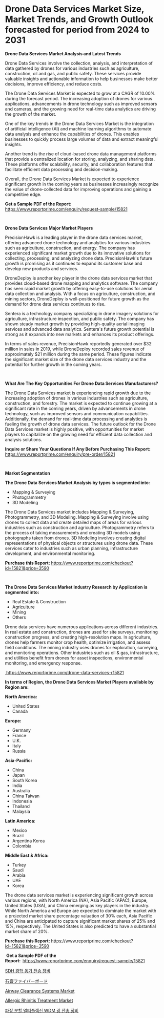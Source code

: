 <p><h1>Drone Data Services Market Size, Market Trends, and Growth Outlook forecasted for period from 2024 to 2031</h1></p><p><strong>Drone Data Services Market Analysis and Latest Trends</strong></p>
<p><p>Drone Data Services involve the collection, analysis, and interpretation of data gathered by drones for various industries such as agriculture, construction, oil and gas, and public safety. These services provide valuable insights and actionable information to help businesses make better decisions, improve efficiency, and reduce costs.</p><p>The Drone Data Services Market is expected to grow at a CAGR of 10.00% during the forecast period. The increasing adoption of drones for various applications, advancements in drone technology such as improved sensors and cameras, and the growing need for real-time data analytics are driving the growth of the market.</p><p>One of the key trends in the Drone Data Services Market is the integration of artificial intelligence (AI) and machine learning algorithms to automate data analysis and enhance the capabilities of drones. This enables businesses to quickly process large volumes of data and extract meaningful insights.</p><p>Another trend is the rise of cloud-based drone data management platforms that provide a centralized location for storing, analyzing, and sharing data. These platforms offer scalability, security, and collaboration features that facilitate efficient data processing and decision-making.</p><p>Overall, the Drone Data Services Market is expected to experience significant growth in the coming years as businesses increasingly recognize the value of drone-collected data for improving operations and gaining a competitive edge.</p></p>
<p><strong>Get a Sample PDF of the Report:&nbsp;</strong> <a href="https://www.reportprime.com/enquiry/request-sample/15821">https://www.reportprime.com/enquiry/request-sample/15821</a></p>
<p>&nbsp;</p>
<p><strong>Drone Data Services Major Market Players</strong></p>
<p><p>PrecisionHawk is a leading player in the drone data services market, offering advanced drone technology and analytics for various industries such as agriculture, construction, and energy. The company has experienced significant market growth due to its innovative solutions for collecting, processing, and analyzing drone data. PrecisionHawk's future growth is promising as it continues to expand its customer base and develop new products and services.</p><p>DroneDeploy is another key player in the drone data services market that provides cloud-based drone mapping and analytics software. The company has seen rapid market growth by offering easy-to-use solutions for aerial data collection and analysis. With a focus on agriculture, construction, and mining sectors, DroneDeploy is well-positioned for future growth as the demand for drone data services continues to rise.</p><p>Sentera is a technology company specializing in drone imagery solutions for agriculture, infrastructure inspection, and public safety. The company has shown steady market growth by providing high-quality aerial imaging services and advanced data analytics. Sentera's future growth potential is strong as it expands into new markets and enhances its product offerings.</p><p>In terms of sales revenue, PrecisionHawk reportedly generated over $32 million in sales in 2019, while DroneDeploy recorded sales revenue of approximately $21 million during the same period. These figures indicate the significant market size of the drone data services industry and the potential for further growth in the coming years.</p></p>
<p>&nbsp;</p>
<p><strong>What Are The Key Opportunities For Drone Data Services Manufacturers?</strong></p>
<p><p>The Drone Data Services market is experiencing rapid growth due to the increasing adoption of drones in various industries such as agriculture, construction, and forestry. The market is expected to continue growing at a significant rate in the coming years, driven by advancements in drone technology, such as improved sensors and communication capabilities. Additionally, the demand for real-time data processing and analytics is fueling the growth of drone data services. The future outlook for the Drone Data Services market is highly positive, with opportunities for market players to capitalize on the growing need for efficient data collection and analysis solutions.</p></p>
<p><strong>Inquire or Share Your Questions If Any Before Purchasing This Report:</strong> <a href="https://www.reportprime.com/enquiry/pre-order/15821">https://www.reportprime.com/enquiry/pre-order/15821</a></p>
<p>&nbsp;</p>
<p><strong>Market Segmentation</strong></p>
<p><strong>The Drone Data Services Market Analysis by types is segmented into:</strong></p>
<p><ul><li>Mapping & Surveying</li><li>Photogrammetry</li><li>3D Modeling</li></ul></p>
<p><p>The Drone Data Services market includes Mapping & Surveying, Photogrammetry, and 3D Modeling. Mapping & Surveying involve using drones to collect data and create detailed maps of areas for various industries such as construction and agriculture. Photogrammetry refers to the process of taking measurements and creating 3D models using photographs taken from drones. 3D Modeling involves creating digital representations of physical objects or structures using drone data. These services cater to industries such as urban planning, infrastructure development, and environmental monitoring.</p></p>
<p><strong>Purchase this Report:&nbsp;</strong><a href="https://www.reportprime.com/checkout?id=15821&price=3590">https://www.reportprime.com/checkout?id=15821&price=3590</a></p>
<p>&nbsp;</p>
<p><strong>The Drone Data Services Market Industry Research by Application is segmented into:</strong></p>
<p><ul><li>Real Estate & Construction</li><li>Agriculture</li><li>Mining</li><li>Others</li></ul></p>
<p><p>Drone data services have numerous applications across different industries. In real estate and construction, drones are used for site surveys, monitoring construction progress, and creating high-resolution maps. In agriculture, drones help farmers monitor crop health, optimize irrigation, and assess field conditions. The mining industry uses drones for exploration, surveying, and monitoring operations. Other industries such as oil & gas, infrastructure, and utilities benefit from drones for asset inspections, environmental monitoring, and emergency response.</p></p>
<p><a href="https://www.reportprime.com/drone-data-services-r15821">&nbsp;https://www.reportprime.com/drone-data-services-r15821</a></p>
<p><strong>In terms of Region, the Drone Data Services Market Players available by Region are:</strong></p>
<p>
    <p> <strong> North America: </strong>
        <ul>
            <li>United States</li>
            <li>Canada</li>
        </ul>
        </p> 
    <p> <strong> Europe: </strong>
        <ul>
            <li>Germany</li>
            <li>France</li>
            <li>U.K.</li>
            <li>Italy</li>
            <li>Russia</li>
        </ul>
        </p> 
    <p> <strong> Asia-Pacific: </strong>
        <ul>
            <li>China</li>
            <li>Japan</li>
            <li>South Korea</li>
            <li>India</li>
            <li>Australia</li>
            <li>China Taiwan</li>
            <li>Indonesia</li>
            <li>Thailand</li>
            <li>Malaysia</li>
        </ul>
        </p> 
    <p> <strong> Latin America: </strong>
        <ul>
            <li>Mexico</li>
            <li>Brazil</li>
            <li>Argentina Korea</li>
            <li>Colombia</li>
        </ul>
        </p> 
    <p> <strong> Middle East & Africa: </strong>
        <ul>
            <li>Turkey</li>
            <li>Saudi</li>
            <li>Arabia</li>
            <li>UAE</li>
            <li>Korea</li>
        </ul>
    </p>
    </p>
<p><p>The drone data services market is experiencing significant growth across various regions, with North America (NA), Asia Pacific (APAC), Europe, United States (USA), and China emerging as key players in the industry. While North America and Europe are expected to dominate the market with a projected market share percentage valuation of 30% each, Asia Pacific and China are anticipated to capture significant market shares of 25% and 15%, respectively. The United States is also predicted to have a substantial market share of 20%.</p></p>
<p><strong>Purchase this Report: </strong><a href="https://www.reportprime.com/checkout?id=15821&price=3590">https://www.reportprime.com/checkout?id=15821&price=3590</a></p>
<p>&nbsp;<strong>Get a Sample PDF of the Report:&nbsp;&nbsp;</strong><a href="https://www.reportprime.com/enquiry/request-sample/15821">https://www.reportprime.com/enquiry/request-sample/15821</a></p>
<p><strong></strong></p>
<p><p><a href="https://github.com/CliftonFisher9067/Market-Research-Report-List-2/blob/main/3859291123250.md">SDH 광학 동기 전송 장비</a></p><p><a href="https://github.com/NikitaBruen/Market-Research-Report-List-2/blob/main/4350558122118.md">石膏ファイバーボード</a></p><p><a href="https://github.com/ZackaryHalvorson2023/Market-Research-Report-List-2/blob/main/airway-clearance-systems-market.md">Airway Clearance Systems Market</a></p><p><a href="https://github.com/AnnChovey2023/Market-Research-Report-List-2/blob/main/allergic-rhinitis-treatment-market.md">Allergic Rhinitis Treatment Market</a></p><p><a href="https://github.com/vskv4779xr1/Market-Research-Report-List-3/blob/main/5624934123249.md">파장 분할 멀티플렉신 WDM 광 전송 장비</a></p></p>